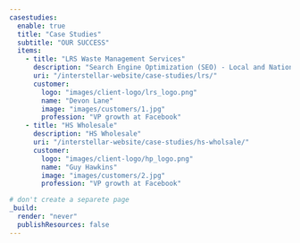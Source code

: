 ```yaml
---
casestudies:
  enable: true
  title: "Case Studies"
  subtitle: "OUR SUCCESS"
  items:
    - title: "LRS Waste Management Services"
      description: "Search Engine Optimization (SEO) - Local and National"
      uri: "/interstellar-website/case-studies/lrs/"
      customer:
        logo: "images/client-logo/lrs_logo.png"
        name: "Devon Lane"
        image: "images/customers/1.jpg"
        profession: "VP growth at Facebook"
    - title: "HS Wholesale"
      description: "HS Wholesale"
      uri: "/interstellar-website/case-studies/hs-wholsale/"
      customer:
        logo: "images/client-logo/hp_logo.png"
        name: "Guy Hawkins"
        image: "images/customers/2.jpg"
        profession: "VP growth at Facebook"

# don't create a separete page
_build:
  render: "never"
  publishResources: false
---
```

